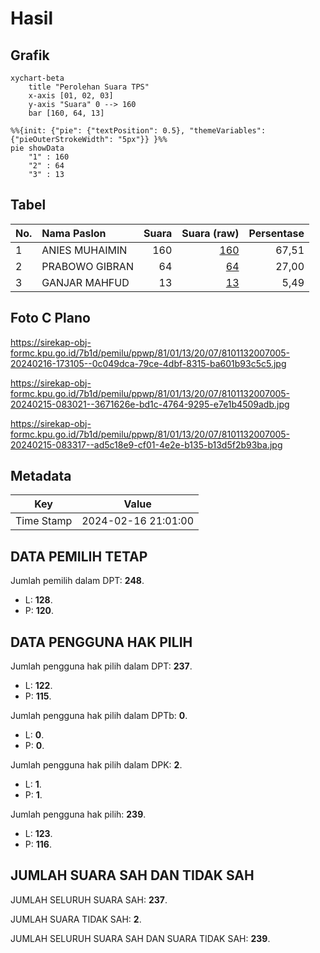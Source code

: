 # Hasil

## Grafik

```mermaid
xychart-beta
    title "Perolehan Suara TPS"
    x-axis [01, 02, 03]
    y-axis "Suara" 0 --> 160
    bar [160, 64, 13]
```

```mermaid
%%{init: {"pie": {"textPosition": 0.5}, "themeVariables": {"pieOuterStrokeWidth": "5px"}} }%%
pie showData
    "1" : 160
    "2" : 64
    "3" : 13
```

## Tabel

| No. | Nama Paslon    | Suara | Suara (raw) | Persentase |
|:--- |:-------------- | -----:| -----------:| ----------:|
| 1   | ANIES MUHAIMIN | 160   | [160][p-1]  | 67,51      |
| 2   | PRABOWO GIBRAN | 64    | [64][p-2]   | 27,00      |
| 3   | GANJAR MAHFUD  | 13    | [13][p-3]   | 5,49       |


[p-1]: https://github.com/gigit-pemilu/pemilu-2024-81-maluku/blob/main/pilpres/hitung-suara/sub/81-maluku/sub/01-maluku-tengah/sub/13-pulau-haruku/sub/2007-kabauw/sub/005-tps/sub/paslon-1.txt
[p-2]: https://github.com/gigit-pemilu/pemilu-2024-81-maluku/blob/main/pilpres/hitung-suara/sub/81-maluku/sub/01-maluku-tengah/sub/13-pulau-haruku/sub/2007-kabauw/sub/005-tps/sub/paslon-2.txt
[p-3]: https://github.com/gigit-pemilu/pemilu-2024-81-maluku/blob/main/pilpres/hitung-suara/sub/81-maluku/sub/01-maluku-tengah/sub/13-pulau-haruku/sub/2007-kabauw/sub/005-tps/sub/paslon-3.txt

## Foto C Plano

https://sirekap-obj-formc.kpu.go.id/7b1d/pemilu/ppwp/81/01/13/20/07/8101132007005-20240216-173105--0c049dca-79ce-4dbf-8315-ba601b93c5c5.jpg

https://sirekap-obj-formc.kpu.go.id/7b1d/pemilu/ppwp/81/01/13/20/07/8101132007005-20240215-083021--3671626e-bd1c-4764-9295-e7e1b4509adb.jpg

https://sirekap-obj-formc.kpu.go.id/7b1d/pemilu/ppwp/81/01/13/20/07/8101132007005-20240215-083317--ad5c18e9-cf01-4e2e-b135-b13d5f2b93ba.jpg


## Metadata

| Key        | Value               |
| ---------- | ------------------- |
| Time Stamp | 2024-02-16 21:01:00 |


## DATA PEMILIH TETAP

Jumlah pemilih dalam DPT: **248**.
 * L: **128**.
 * P: **120**.

## DATA PENGGUNA HAK PILIH

Jumlah pengguna hak pilih dalam DPT: **237**.
 * L: **122**.
 * P: **115**.

Jumlah pengguna hak pilih dalam DPTb: **0**.
 * L: **0**.
 * P: **0**.

Jumlah pengguna hak pilih dalam DPK: **2**.
 * L: **1**.
 * P: **1**.

Jumlah pengguna hak pilih: **239**.
 * L: **123**.
 * P: **116**.

## JUMLAH SUARA SAH DAN TIDAK SAH

JUMLAH SELURUH SUARA SAH: **237**.

JUMLAH SUARA TIDAK SAH: **2**.

JUMLAH SELURUH SUARA SAH DAN SUARA TIDAK SAH: **239**.


